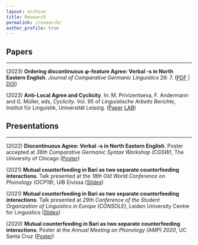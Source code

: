```yaml
---
layout: archive
title: Research
permalink: /research/
author_profile: true
---
```


## Papers
---
(2023) **Ordering discontinuous &phi;-feature Agree: Verbal -s in North Eastern English**. *Journal of Comparative Germanic Linguistics* 26: 7. ([PDF](https://rosafritzsche.de/files/fritzsche-vbls_preprint.pdf) | [DOI](https://doi.org/10.1007/s10828-023-09147-1))

(2023) **Anti-Local Agree and Cyclicity**. In: M. Privizentseva, F. Andermann and G. Müller, eds, *Cyclicity*. Vol. 95 of *Linguistische Arbeits Berichte*, Institut für Linguistik, Universität Leipzig. ([Paper](https://rosafritzsche.de/files/fritzsche-antilocality-cyclicity.pdf) [LAB](https://www.philol.uni-leipzig.de/fileadmin/Fakultät_Philo/Linguistik/Forschung/LAB/LAB_95/lab95.pdf))

## Presentations
---
(2022) **Discontinuous Agree: Verbal -s in North Eastern English**. Poster accepted at *36th Comparative Germanic Syntax Workshop (CGSW)*, The University of Chicago ([Poster](https://rosafritzsche.de/files/fritzsche-cgsw36.pdf))

(2021) **Mutual counterfeeding in Bari as two separate counterfeeding interactions**. Talk presented at the *18th Old World Conference on Phonology (OCP18)*, UIB Eivissa ([Slides](https://rosafritzsche.de/files/fritzsche-mcf-slides.pdf))

(2021) **Mutual counterfeeding in Bari as two separate counterfeeding interactions**. Talk presented at *29th Conference of the Student Organization of Linguistics in Europe (CONSOLE)*, Leiden University Centre for Linguistics ([Slides](https://rosafritzsche.de/files/fritzsche-mcf-slides.pdf))

(2020) **Mutual counterfeeding in Bari as two separate counterfeeding interactions**. Poster at the *Annual Meeting on Phonology (AMP) 2020*, UC Santa Cruz ([Poster](https://rosafritzsche.de/files/fritzsche-mcf-amp2020.pdf))
